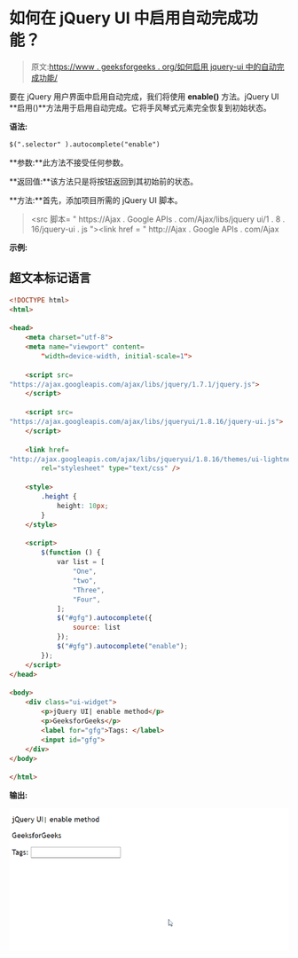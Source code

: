 # 如何在 jQuery UI 中启用自动完成功能？

> 原文:[https://www . geeksforgeeks . org/如何启用 jquery-ui 中的自动完成功能/](https://www.geeksforgeeks.org/how-to-enable-an-autocomplete-in-jquery-ui/)

要在 jQuery 用户界面中启用自动完成，我们将使用 **enable()** 方法。jQuery UI **启用()**方法用于启用自动完成。它将手风琴式元素完全恢复到初始状态。

**语法:**

```html
$(".selector" ).autocomplete("enable")
```

**参数:**此方法不接受任何参数。

**返回值:**该方法只是将按钮返回到其初始前的状态。

**方法:**首先，添加项目所需的 jQuery UI 脚本。

> <src 脚本= " https://Ajax . Google APIs . com/Ajax/libs/jquery ui/1 . 8 . 16/jquery-ui . js "></script><link href = " http://Ajax . Google APIs . com/Ajax

**示例:**

## 超文本标记语言

```html
<!DOCTYPE html>
<html>

<head>
    <meta charset="utf-8">
    <meta name="viewport" content=
        "width=device-width, initial-scale=1">

    <script src=
"https://ajax.googleapis.com/ajax/libs/jquery/1.7.1/jquery.js">
    </script>

    <script src=
"https://ajax.googleapis.com/ajax/libs/jqueryui/1.8.16/jquery-ui.js">
    </script>

    <link href=
"http://ajax.googleapis.com/ajax/libs/jqueryui/1.8.16/themes/ui-lightness/jquery-ui.css"
        rel="stylesheet" type="text/css" />

    <style>
        .height {
            height: 10px;
        }
    </style>

    <script>
        $(function () {
            var list = [
                "One",
                "two",
                "Three",
                "Four",
            ];
            $("#gfg").autocomplete({
                source: list
            });
            $("#gfg").autocomplete("enable");
        });
    </script>
</head>

<body>
    <div class="ui-widget">
        <p>jQuery UI| enable method</p>
        <p>GeeksforGeeks</p>
        <label for="gfg">Tags: </label>
        <input id="gfg">
    </div>
</body>

</html>
```

**输出:**

![](img/bc28abde64596b4ac8b4d6dc60635edc.png)